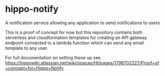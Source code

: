 # hippo-notify
A notification service allowing any application to send notifications to users

This is a proof of concept for now but this repository contains both serverless and cloudformation templates for creating an API gateway endpoint
connected to a lambda function which can send any email template to any user.

For full documentation on setting these up see https://hippowiki.atlassian.net/wiki/spaces/HI/pages/1796702227/Proof+of+concept+for+Hippo+Notify


